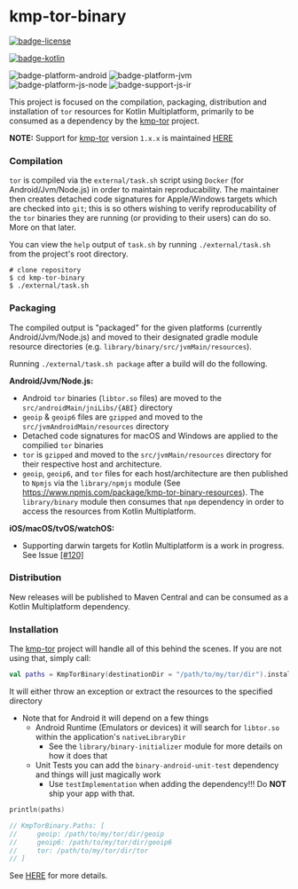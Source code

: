 # kmp-tor-binary
[![badge-license]][url-license]
<!-- [![badge-latest-release]][url-latest-release] -->

[![badge-kotlin]][url-kotlin]

![badge-platform-android]
![badge-platform-jvm]
![badge-platform-js-node]
![badge-support-js-ir]

This project is focused on the compilation, packaging, distribution and installation of `tor`
resources for Kotlin Multiplatform, primarily to be consumed as a dependency by the 
[kmp-tor][url-kmp-tor] project.

**NOTE:** Support for [kmp-tor][url-kmp-tor] version `1.x.x` is 
maintained [HERE](https://github.com/05nelsonm/kmp-tor-binary/tree/1.x.x)

### Compilation

`tor` is compiled via the `external/task.sh` script using `Docker` (for Android/Jvm/Node.js) in order 
to maintain reproducability. The maintainer then creates detached code signatures for Apple/Windows targets 
which are checked into `git`; this is so others wishing to verify reproducability of the `tor` binaries 
they are running (or providing to their users) can do so. More on that later.

You can view the `help` output of `task.sh` by running `./external/task.sh` from the project's root directory.

```
# clone repository
$ cd kmp-tor-binary
$ ./external/task.sh
```

### Packaging

The compiled output is "packaged" for the given platforms (currently Android/Jvm/Node.js) and moved to 
their designated gradle module resource directories (e.g. `library/binary/src/jvmMain/resources`).

Running `./external/task.sh package` after a build will do the following.

**Android/Jvm/Node.js:**
 - Android `tor` binaries (`libtor.so` files) are moved to the `src/androidMain/jniLibs/{ABI}` directory
 - `geoip` & `geoip6` files are `gzipped` and moved to the `src/jvmAndroidMain/resources` directory
 - Detached code signatures for macOS and Windows are applied to the compilied `tor` binaries
 - `tor` is `gzipped` and moved to the `src/jvmMain/resources` directory for their respective host and 
   architecture.
 - `geoip`, `geoip6`, and `tor` files for each host/architecture are then published to `Npmjs`
   via the `library/npmjs` module (See https://www.npmjs.com/package/kmp-tor-binary-resources). The 
   `library/binary` module then consumes that `npm` dependency in order to access the resources from 
   Kotlin Multiplatform.

**iOS/macOS/tvOS/watchOS:**
 - Supporting darwin targets for Kotlin Multiplatform is a work in progress. See Issue 
   [[#120]](https://github.com/05nelsonm/kmp-tor-binary/issues/120)

### Distribution

New releases will be published to Maven Central and can be consumed as a Kotlin Multiplatform 
dependency.

### Installation

The [kmp-tor][url-kmp-tor] project will handle all of this behind the scenes. 
If you are not using that, simply call:

```kotlin
val paths = KmpTorBinary(destinationDir = "/path/to/my/tor/dir").install()
```

It will either throw an exception or extract the resources to the specified directory
 - Note that for Android it will depend on a few things
     - Android Runtime (Emulators or devices) it will search for `libtor.so` within the 
       application's `nativeLibraryDir`
         - See the `library/binary-initializer` module for more details on how it does that
     - Unit Tests you can add the `binary-android-unit-test` dependency and things will just 
       magically work 
         - Use `testImplementation` when adding the dependency!!! Do **NOT** ship your app with 
           that.

```kotlin
println(paths)

// KmpTorBinary.Paths: [
//     geoip: /path/to/my/tor/dir/geoip
//     geoip6: /path/to/my/tor/dir/geoip6
//     tor: /path/to/my/tor/dir/tor
// ]
```

See [HERE](https://github.com/05nelsonm/kmp-tor-binary/issues/85#issuecomment-1819747564) for 
more details.

<!--

TODO: gradle configuration for android

 - Ensure `JavaVersion` is greater than or equal to 11:
   ```kotlin
   // build.gradle.kts

   android {
       // ...

       compileOptions {
           sourceCompatibility = JavaVersion.VERSION_11
           targetCompatibility = JavaVersion.VERSION_11
       }

       kotlinOptions {
           jvmTarget = JavaVersion.VERSION_11.toString()
       }
   }
   ```

 - Enable legacy packaging for `jniLibs` directory:
   ```kotlin
   // build.gradle.kts

   android {
       // ...

       packagingOptions {
           jniLibs.useLegacyPackaging = true
       }
   }
   ```

 - Add to your `AndroidManifest.xml`, within the `application` tag:
   ```xml
   <application
       android:extractNativeLibs="true">
   
   </application>
   ```

 - Configure splits for each architecture by adding the following to your 
   application module's `android` block:
   ```kotlin
   // build.gradle.kts

   android {
       // ...

       splits {

           // Configures multiple APKs based on ABI. This helps keep the size
           // down, since PT binaries can be large.
           abi {

               // Enables building multiple APKs per ABI.
               isEnable = true

               // By default, all ABIs are included, so use reset() and include to specify
               // that we only want APKs for x86 and x86_64, armeabi-v7a, and arm64-v8a.

               // Resets the list of ABIs that Gradle should create APKs for to none.
               reset()

               // Specifies a list of ABIs that Gradle should create APKs for.
               include("x86", "armeabi-v7a", "arm64-v8a", "x86_64")

               // Specify whether you wish to also generate a universal APK that
               // includes _all_ ABIs.
               isUniversalApk = true
           }
       }
   }
   ```

 - If you are publishing your application to Google Play using app bundling,
   add the following to your project's `gradle.properties` file:
   ```groovy
   android.bundle.enableUncompressedNativeLibs=false
   ```

     - You can also verify (prior to pushing your release to Google Play)
       if the bundled apk extracts binaries on install correctly by using
       the [bundletool][url-bundletool].

-->

<!-- TAG_VERSION -->
[badge-latest-release]: https://img.shields.io/badge/latest--release-4.8.6--0-5d2f68.svg?logo=torproject&style=flat&logoColor=5d2f68
[badge-license]: https://img.shields.io/badge/license-Apache%20License%202.0-blue.svg?style=flat

<!-- TAG_DEPENDENCIES -->
[badge-kotlin]: https://img.shields.io/badge/kotlin-1.9.10-blue.svg?logo=kotlin

<!-- TAG_PLATFORMS -->
[badge-platform-android]: http://img.shields.io/badge/-android-6EDB8D.svg?style=flat
[badge-platform-jvm]: http://img.shields.io/badge/-jvm-DB413D.svg?style=flat
[badge-platform-js]: http://img.shields.io/badge/-js-F8DB5D.svg?style=flat
[badge-platform-js-node]: https://img.shields.io/badge/-nodejs-68a063.svg?style=flat
[badge-platform-linux]: http://img.shields.io/badge/-linux-2D3F6C.svg?style=flat
[badge-platform-macos]: http://img.shields.io/badge/-macos-111111.svg?style=flat
[badge-platform-ios]: http://img.shields.io/badge/-ios-CDCDCD.svg?style=flat
[badge-platform-tvos]: http://img.shields.io/badge/-tvos-808080.svg?style=flat
[badge-platform-watchos]: http://img.shields.io/badge/-watchos-C0C0C0.svg?style=flat
[badge-platform-wasm]: https://img.shields.io/badge/-wasm-624FE8.svg?style=flat
[badge-platform-windows]: http://img.shields.io/badge/-windows-4D76CD.svg?style=flat
[badge-support-android-native]: http://img.shields.io/badge/support-[AndroidNative]-6EDB8D.svg?style=flat
[badge-support-apple-silicon]: http://img.shields.io/badge/support-[AppleSilicon]-43BBFF.svg?style=flat
[badge-support-js-ir]: https://img.shields.io/badge/support-[js--IR]-AAC4E0.svg?style=flat

[url-bundletool]: https://github.com/google/bundletool
[url-latest-release]: https://github.com/05nelsonm/kmp-tor-binary/releases/latest
[url-license]: https://www.apache.org/licenses/LICENSE-2.0
[url-kotlin]: https://kotlinlang.org
[url-kmp-tor]: https://github.com/05nelsonm/kmp-tor
[url-kmp-tor-platform-installer]: https://github.com/05nelsonm/kmp-tor/blob/master/library/kmp-tor/src/jvmMain/kotlin/io/matthewnelson/kmp/tor/PlatformInstaller.kt
[url-tor-browser-build]: https://gitlab.torproject.org/tpo/applications/tor-browser-build/
[url-tor-binary-resource]: https://github.com/05nelsonm/kmp-tor-binary/blob/master/library/kmp-tor-binary-extract/src/jvmJsMain/kotlin/io/matthewnelson/kmp/tor/binary/extract/TorBinaryResource.kt
